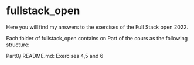 # fullstack_open

Here you will find my answers to the exercises of the Full Stack open 2022.

Each folder of fullstack_open contains on Part of the cours as the following structure:

Part0/
  README.md: Exercises 4,5 and 6

